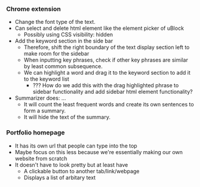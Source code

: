 
### Chrome extension

- Change the font type of the text.
- Can select and delete html element like the element picker of uBlock
  - Possibly using CSS visibility: hidden
- Add the keyword section in the side bar
  - Therefore, shift the right boundary of the text display section left to make room for the sidebar
  - When inputting key phrases, check if other key phrases are similar by least common subsequence.
  - We can highlight a word and drag it to the keyword section to add it to the keyword list
    - ??? How do we add this with the drag highlighted phrase to sidebar functionality and add sidebar html element functionality?
- Summarizer does: ...
  - It will count the least frequent words and create its own sentences to form a summary.
  - It will hide the text of the summary.

### Portfolio homepage

- It has its own url that people can type into the top
- Maybe focus on this less because we're essentially making our own website from scratch
- It doesn't have to look pretty but at least have
  - A clickable button to another tab/link/webpage
  - Displays a list of arbitary text
